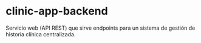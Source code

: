 # clinic-app-backend

Servicio web (API REST) que sirve endpoints para un sistema de gestión de historia clínica centralizada.